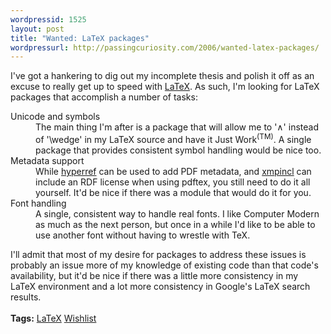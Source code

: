 ```yaml
---
wordpressid: 1525
layout: post
title: "Wanted: LaTeX packages"
wordpressurl: http://passingcuriosity.com/2006/wanted-latex-packages/
---
```

I've got a hankering to dig out my incomplete thesis and polish it off as an excuse to <emph>really</emph> get up to speed with <a href="http://www.tug.org/">LaTeX</a>. As such, I'm looking for LaTeX packages that accomplish a number of tasks: <!--<br /><br />--><dl><!--<br />      --><dt>Unicode and symbols</dt><!--<br />      --><dd>The main thing I'm after is a package that will allow me to '&and;' instead of '\wedge' in my LaTeX source and have it <acronym>Just Work</acronym><sup>(TM)</sup>. A single package that provides consistent symbol handling would be nice too.</dd><!--<br />      --><dt>Metadata support</dt><!--<br />      --><dd>While <a href="http://www.tug.org/applications/hyperref/"><acronym>hyperref</acronym></a> can be used to add PDF metadata, and <a href="http://www.ctan.org/tex-archive/macros/latex/contrib/xmpincl/"><acronym>xmpincl</acronym></a> can include an RDF license when using pdftex, you still need to do it all yourself. It'd be nice if there was a module that would do it for you.</dd><!--<br />      --><dt>Font handling</dt><!--<br />      --><dd>A single, consistent way to handle real fonts. I like <acronym>Computer Modern</acronym> as much as the next person, but once in a while I'd like to be able to use another font without having to wrestle with TeX.</dd><!--<br />--></dl><!--<br /><br />-->I'll admit that most of my desire for packages to address these issues is probably an issue more of my knowledge of existing code than that code's availability, but it'd be nice if there was a little more consistency in my LaTeX environment and a <emph>lot</emph> more consistency in Google's LaTeX search results.<br /><br /><span class="tags"><strong>Tags:</strong> <a rel="tag" href="http://del.icio.us/thsutton/latex">LaTeX</a> <a rel="tag" href="http://del.icio.us/thsutton/wishlist">Wishlist</a></span>
